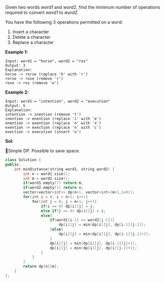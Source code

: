 Given two words *word1* and *word2*, find the minimum number of operations required to convert *word1* to *word2*.

You have the following 3 operations permitted on a word:

1. Insert a character
2. Delete a character
3. Replace a character

**Example 1:**

```
Input: word1 = "horse", word2 = "ros"
Output: 3
Explanation: 
horse -> rorse (replace 'h' with 'r')
rorse -> rose (remove 'r')
rose -> ros (remove 'e')
```

**Example 2:**

```
Input: word1 = "intention", word2 = "execution"
Output: 5
Explanation: 
intention -> inention (remove 't')
inention -> enention (replace 'i' with 'e')
enention -> exention (replace 'n' with 'x')
exention -> exection (replace 'n' with 'c')
exection -> execution (insert 'u')
```



**Sol:**

Simple DP. Possible to save space.

```c++
class Solution {
public:
    int minDistance(string word1, string word2) {
        int n = word1.size();
        int m = word2.size();
        if(word1.empty()) return m;
        if(word2.empty()) return n;
        vector<vector<int>> dp(n+1, vector<int>(m+1,1e9));
        for(int i = 0; i < n+1; i++){
            for(int j = 0; j < m+1; j++){
                if(i == 0) dp[i][j] = j;
                else if(j == 0) dp[i][j] = i;
                else{
                    if(word1[i-1] == word2[j-1]){
                        dp[i][j] = min(dp[i][j], dp[i-1][j-1]);
                    }else{
                        dp[i][j] = min(dp[i][j], dp[i-1][j-1]+1);
                    }
                    dp[i][j] = min(dp[i][j], dp[i-1][j]+1);
                    dp[i][j] = min(dp[i][j], dp[i][j-1]+1);
                }
            }
        }
        return dp[n][m];
    }
};
```

